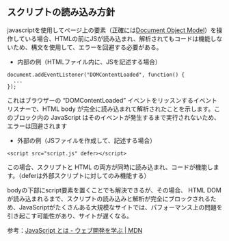 ## スクリプトの読み込み方針
javascriptを使用してページ上の要素（正確には[Document Object Model](https://developer.mozilla.org/ja/docs/Learn/JavaScript/Client-side_web_APIs/Manipulating_documents#the_document_object_model)）を操作している場合、HTMLの前にJSが読み込まれ、解析されてもコードは機能しないため、構文を使用して、エラーを回避する必要がある。

* 内部の例（HTMLファイル内に、JSを記述する場合）
```
document.addEventListener("DOMContentLoaded", function() {
  ...
});
```
これはブラウザーの “DOMContentLoaded” イベントをリッスンするイベントリスナーで、HTML body が完全に読み込まれて解析されたことを示します。このブロック内の JavaScript はそのイベントが発生するまで実行されないため、エラーは回避されます

* 外部の例（JSファイルを作成して、記述する場合）
```
<script src="script.js" defer></script>
```
この場合、スクリプトと HTML の両方が同時に読み込まれ、コードが機能します。（deferは外部スクリプトに対してのみ機能する）

bodyの下部にscript要素を置くことでも解決できるが、その場合、 HTML DOMが読み込まれるまで、スクリプトの読み込みと解析が完全にブロックされるため、JavaScriptがたくさんある大規模なサイトでは、パフォーマンス上の問題を引き起こす可能性があり、サイトが遅くなる。

参考：[JavaScript とは - ウェブ開発を学ぶ | MDN](https://developer.mozilla.org/ja/docs/Learn/JavaScript/First_steps/What_is_JavaScript#script_loading_strategies)


